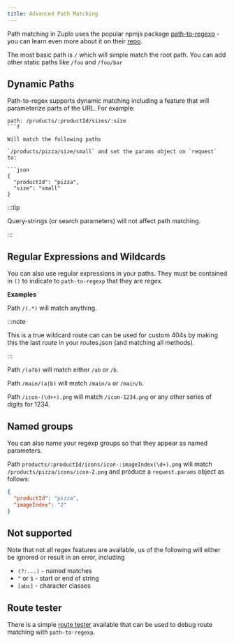 ```yaml
---
title: Advanced Path Matching
---
```


Path matching in Zuplo uses the popular npmjs package [path-to-regexp](https://github.com/pillarjs/path-to-regexp) - you can learn even more about it on their [repo](https://github.com/pillarjs/path-to-regexp).

The most basic path is `/` which will simple match the root path. You can add other static paths like `/foo` and `/foo/bar`

## Dynamic Paths

Path-to-regex supports dynamic matching including a feature that will parameterize parts of the URL. For example:

````
path: /products/:productId/sizes/:size
```f

Will match the following paths

`/products/pizza/size/small` and set the params object on `request` to:

```json
{
  "productId": "pizza",
  "size": "small"
}
````

:::tip

Query-strings (or search parameters) will not affect path matching.

:::

## Regular Expressions and Wildcards

You can also use regular expressions in your paths. They must be contained in `()` to indicate to `path-to-regexp` that they are regex.

**Examples**

Path `/(.*)` will match anything.

:::note

This is a true wildcard route can can be used for custom 404s by making this the last route in your routes.json (and matching all methods).

:::

Path `/(a?b)` will match either `/ab` or `/b`.

Path `/main/(a|b)` will match `/main/a` or `/main/b`.

Path `/icon-(\d++).png` will match `/icon-1234.png` or any other series of digits for 1234.

## Named groups

You can also name your regexp groups so that they appear as named parameters.

Path `products/:productId/icons/icon-:imageIndex(\d+).png` will match `/products/pizza/icons/icon-2.png` and produce a `request.params` object as follows:

```json
{
  "productId": "pizza",
  "imageIndex": "2"
}
```

## Not supported

Note that not all regex features are available, us of the following will either be ignored or result in an error, including

- `(?:...)` - named matches
- `^` or `$` - start or end of string
- `[abc]` - character classes

## Route tester

There is a simple [route tester](http://forbeslindesay.github.io/express-route-tester/) available that can be used to debug route matching with `path-to-regexp`.
